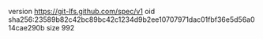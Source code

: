 version https://git-lfs.github.com/spec/v1
oid sha256:23589b82c42bc89bc42c1234d9b2ee10707971dac01fbf36e5d56a014cae290b
size 992
